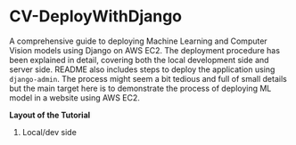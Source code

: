 
# CV-DeployWithDjango

A comprehensive guide to deploying Machine Learning and Computer Vision models using Django on AWS EC2. The deployment procedure has been explained in detail, covering both the local development side and server side. README also includes steps to deploy the application using `django-admin`. The process might seem a bit tedious and full of small details but the main target here is to demonstrate the process of deploying ML model in a website using AWS EC2.

**Layout of the Tutorial**

1. Local/dev side